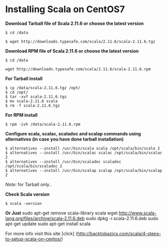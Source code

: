 # Installing Scala on CentOS7

**Download Tarball file of Scala 2.11.6 or choose the latest version**

  `$ cd /data`
  
  `$ wget http://downloads.typesafe.com/scala/2.11.6/scala-2.11.6.tgz`

**Download RPM file of Scala 2.11.6 or choose the latest version**

  `$ cd /data`
  
  `wget http://downloads.typesafe.com/scala/2.11.6/scala-2.11.6.rpm`
  
**For Tarball install**

  ```
$ cp /data/scala-2.11.6.tgz /opt/
$ cd /opt/
$ tar -xvf scala-2.11.6.tgz
$ mv scala-2.11.6 scala
$ rm -f scala-2.11.6.tgz
  ```

**For RPM install**

  `$ rpm -ivh /data/scala-2.11.6.rpm`

**Configure scala, scalac, scaladoc and scalap commands using alternatives (in case you have done tarball installation)**
  ```
$ alternatives --install /usr/bin/scala scala /opt/scala/bin/scala 2 
$ alternatives --install /usr/bin/scalac scalac /opt/scala/bin/scalac 2 
$ alternatives --install /usr/bin/scaladoc scaladoc /opt/scala/bin/scaladoc 2 
$ alternatives --install /usr/bin/scalap scalap /opt/scala/bin/scalap 2
  ```
  
  *Note:* for Tarball only..

**Check Scala version**

  `$ scala -version`


**Or Just**
    sudo apt-get remove scala-library scala
    wget http://www.scala-lang.org/files/archive/scala-2.11.6.deb
    sudo dpkg -i scala-2.11.6.deb
    sudo apt-get update
    sudo apt-get install scala

For more info visit this site [click] (http://backtobazics.com/scala/4-steps-to-setup-scala-on-centos/)
